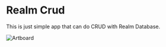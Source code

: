 # Realm Crud

This is just simple app that can do CRUD with Realm Database.

![Artboard](https://user-images.githubusercontent.com/87839081/132721448-034e7369-a0b7-47c4-aa1c-4bca5228c979.png)
